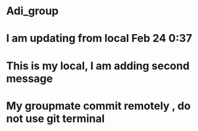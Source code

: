 # Adi_group


# I am updating from local Feb 24 0:37


# This is my local, I am adding second message



# My groupmate commit remotely , do not use git terminal

